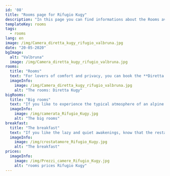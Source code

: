 ```yaml
---
id: '08'
title: "Rooms page for Rifugio Kugy"
description: "In this page you can find informations about the Rooms avaliable at Rifugio Kugy in Valbruna (UD) - Italy"
templateKey: rooms
tags:
  - rooms
lang: en
image: /img/Camera_diretta_kugy_rifugio_valbruna.jpg
date: "20-05-2020"
bgImage:
  alt: "Valbruna"
  image: /img/Camera_diretta_kugy_rifugio_valbruna.jpg
rooms:
  title: "Rooms"
  text: "For lovers of comfort and privacy, you can book the **Diretta Kugy** room on the first floor, a romantic fifteen square meter double room and the **Scabiosa Trenta** on the top floor with a view of the Jof Fuart. The light-colored tiled floor combined with pine wood furnishings make the environment bright and welcoming. Each has a private bathroom with shower and toilet."
  imageInfo:
    image: /img/Camera_diretta_kugy_rifugio_valbruna.jpg
    alt: "The rooms: Diretta Kugy"
bigRooms:
  title: "Big rooms"
  text: "If you like to experience the typical atmosphere of an alpine refuge, without giving up comfortable services, you can choose to sleep in one of the spacious six or fourteen-seater dormitories. Each is equipped with bunk beds, wooden furniture, bright windows and private bathrooms with shower, toilet and sink. The **North East Gorge** room is a valid choice for families or groups of hikers who want to stop for a multi-day tour. It is decorated with light tiles and pine wood furniture including: three bunk beds, lockers and booster seats. The private toilets are equipped with a shower, double sink and toilet. The **Cengia degli Dei** room has 14 beds and pine wood furnishings. Also equipped with private toilets and complete with shower, sink and toilet, it offers an additional adjacent bathroom with three sinks, two showers and two toilets."
  imageInfo:
    image: /img/camerata_Rifugio_Kugy.jpg
    alt: "The big rooms"
breakfast:
  title: "The breakfast"
  text: "If you like the lazy and quiet awakenings, know that the restaurant will remain open until late morning and expect to find coffee, cappuccinos, teas, juices and a variety of desserts including sweet braid, fluffy and simple four-quarter cakes with ancient grains, and who knows, sometimes even good homemade bread."
  imageInfo:
    image: /img/crostatamore_Rifugio_Kugy.jpg
    alt: "The breakfast"
prices:
  imageInfo: 
    image: /img/Prezzi_camere_Rifugio_Kugy.jpg
    alt: "rooms prices Rifugio Kugy"
---
```

